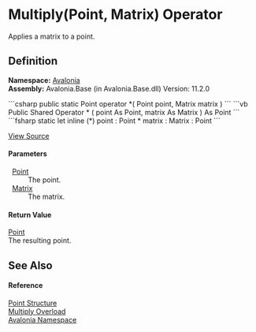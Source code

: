 # Multiply(Point, Matrix) Operator


Applies a matrix to a point.



## Definition
**Namespace:** <a href="N_Avalonia">Avalonia</a>  
**Assembly:** Avalonia.Base (in Avalonia.Base.dll) Version: 11.2.0

<Tabs groupId="api-code-preview">
<TabItem value="csharp" label="C#">
```csharp
public static Point operator *(
	Point point,
	Matrix matrix
)
```
</TabItem>
<TabItem value="vb" label="VB">
```vb
Public Shared Operator * ( 
	point As Point,
	matrix As Matrix
) As Point
```
</TabItem>
<TabItem value="fsharp" label="F#">
```fsharp
static let inline (*)
        point : Point * 
        matrix : Matrix  : Point
```
</TabItem>
</Tabs>



<a href="https://github.com/AvaloniaUI/Avalonia/tree/master/src/Avalonia.Base/Point.cs#L165" title="View the source code">View Source</a>



#### Parameters
<dl><dt>  <a href="T_Avalonia_Point">Point</a></dt><dd>The point.</dd><dt>  <a href="T_Avalonia_Matrix">Matrix</a></dt><dd>The matrix.</dd></dl>

#### Return Value
<a href="T_Avalonia_Point">Point</a>  
The resulting point.

## See Also


#### Reference
<a href="T_Avalonia_Point">Point Structure</a>  
<a href="Overload_Avalonia_Point_op_Multiply">Multiply Overload</a>  
<a href="N_Avalonia">Avalonia Namespace</a>  


